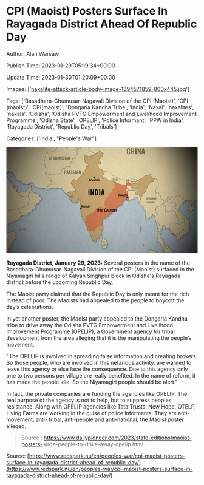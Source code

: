 # CPI (Maoist) Posters Surface In Rayagada District Ahead Of Republic Day

Author: Alan Warsaw

Publish Time: 2023-01-29T05:19:34+00:00

Update Time: 2023-01-30T01:20:09+00:00

Images: ['[naxalite-attack-article-body-image-1394571859-800x445.jpg](https://www.redspark.nu/wp-content/uploads/2020/06/naxalite-attack-article-body-image-1394571859-800x445.jpg)']

Tags: ['Basadhara-Ghumusar-Nagavali Division of the CPI (Maoist)', 'CPI (maoist)', 'CPI(maoist)', 'Dongaria Kandha Tribe', 'India', 'Naxal', 'naxalites', 'naxals', 'Odisha', 'Odisha PVTG Empowerment and Livelihood Improvement Programme', 'Odisha State', 'OPELIP', 'Police Informant', 'PPW in India', 'Rayagada District', 'Republic Day', 'Tribals']

Categories: ['India', "People's War"]

<!--METADATA-->



![](../Images/naxalite-attack-article-body-image-1394571859-800x445.jpg)

**Rayagada District, January 29, 2023:** Several posters in the name of the
Basadhara-Ghumusar-Nagavali Division of the CPI (Maoist) surfaced in the
Niyamagiri hills range of Kalyan Singhpur block in Odisha's Rayagada district
before the upcoming Republic Day.

The Maoist party claimed that the Republic Day is only meant for the rich
instead of poor. The Maoists had appealed to the people to boycott the day’s
celebrations.

In yet another poster, the Maoist party appealed to the Dongaria Kandha tribe
to drive away the Odisha PVTG Empowerment and Livelihood Improvement Programme
(OPELIP), a Government agency for tribal development from the area alleging
that it is the manipulating the people’s movement.

"The OPELIP is involved in spreading false information and creating brokers.
So those people, who are involved in this nefarious activity, are warned to
leave this agency or else face the consequence. Due to this agency only one to
two persons per village are really benefited. In the name of reform, it has
made the people idle. So the Niyamagiri people should be alert."

In fact, the private companies are funding the agencies like OPELIP. The real
purpose of the agency is not to help, but to suppress peoples’ resistance.
Along with OPELIP agencies like Tata Trusts, New Hope, OTELP, Living Farms are
working in the guise of police informants. They are anti-movement, anti-
tribal, anti-people and anti-national, the Maoist poster alleged.

> Source : https://www.dailypioneer.com/2023/state-editions/maoist-posters-
> urge-people-to-drive-away-opelip.html



Source: [https://www.redspark.nu/en/peoples-war/cpi-maoist-posters-surface-in-rayagada-district-ahead-of-republic-day/](https://www.redspark.nu/en/peoples-war/cpi-maoist-posters-surface-in-rayagada-district-ahead-of-republic-day/)